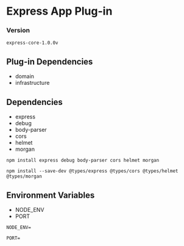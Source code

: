 # Express App Plug-in

### Version

`express-core-1.0.0v`

## Plug-in Dependencies

- domain
- infrastructure

## Dependencies

- express
- debug
- body-parser
- cors
- helmet
- morgan

```
npm install express debug body-parser cors helmet morgan
```

```
npm install --save-dev @types/express @types/cors @types/helmet @types/morgan
```

## Environment Variables

- NODE_ENV
- PORT

```
NODE_ENV=

PORT=
```

